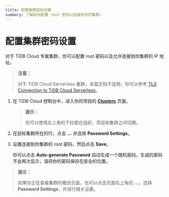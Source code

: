 ```yaml
---
title: 配置集群密码设置
summary: 了解如何配置 root 密码以连接到你的集群。
---
```


# 配置集群密码设置

对于 TiDB Cloud 专属集群，你可以配置 root 密码以及允许连接到你集群的 IP 地址。

> **注意：**
>
> 对于 TiDB Cloud Serverless 集群，本篇文档不适用，你可以参考 [TLS Connection to TiDB Cloud Serverless](/tidb-cloud/secure-connections-to-serverless-clusters.md)。

1. 在 TiDB Cloud 控制台中，进入你的项目的 [**Clusters**](https://tidbcloud.com/project/clusters) 页面。

    > **提示：**
    >
    > 你可以使用左上角的下拉框在组织、项目和集群之间切换。

2. 在目标集群所在的行，点击 **...** 并选择 **Password Settings**。
3. 设置连接到你集群的 root 密码，然后点击 **Save**。

    你可以点击 **Auto-generate Password** 自动生成一个随机密码。生成的密码不会再次显示，请将你的密码保存在安全的位置。

> **提示：**
>
> 如果你正在查看集群的概览页面，也可以点击页面右上角的 **...**，选择 **Password Settings**，并进行相关设置。